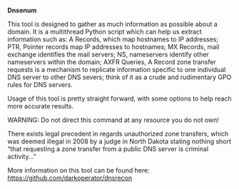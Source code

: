 **Dnsenum**

This tool is designed to gather as much information as possible about a domain. It is a multithread Python script which can help us extract information such as: A Records, which map hostnames to IP addresses; PTR, Pointer records map IP addresses to hostnames; MX Records, mail exchange identifies the mail servers; NS, nameservers identify other nameservers within the domain; AXFR Queries, A Record zone transfer requests is a mechanism to replicate information specific to one individual DNS server to other DNS severs; think of it as a crude and rudimentary GPO rules for DNS servers.

Usage of this tool is pretty straight forward, with some options to help reach more accurate results.

WARNING: Do not direct this command at any resource you do not own! 

There exists legal precedent in regards unauthorized zone transfers, which was deemed illegal in 2008 by a judge in North Dakota stating nothing short “that requesting a zone transfer from a public DNS server is criminal activity…”


More information on this tool can be found here: https://github.com/darkoperator/dnsrecon

